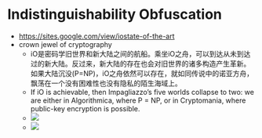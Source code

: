 # Indistinguishability Obfuscation

+ https://sites.google.com/view/iostate-of-the-art
+ crown jewel of cryptography
    * iO是密码学旧世界和新大陆之间的航船。乘坐iO之舟，可以到达从未到达过的新大陆。反过来，新大陆的存在也会对旧世界的诸多构造产生革新。如果大陆沉没(P=NP)，iO之舟依然可以存在，就如同传说中的诺亚方舟，飘荡在一个没有困难性也没有隐私的陌生海域上。
    * If iO is achievable, then Impagliazzo’s five worlds collapse to two: we are either in Algorithmica, where P = NP, or in Cryptomania, where public-key encryption is possible.
    * ![](/img/io/io1.jpg)
    * ![](/img/io/io2.jpg)
